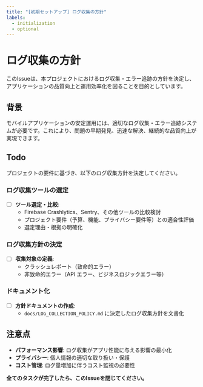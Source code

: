 ```yaml
---
title: "[初期セットアップ] ログ収集の方針"
labels:
  - initialization
  - optional
---
```


# ログ収集の方針

このIssueは、本プロジェクトにおけるログ収集・エラー追跡の方針を決定し、アプリケーションの品質向上と運用効率化を図ることを目的としています。

## 背景

モバイルアプリケーションの安定運用には、適切なログ収集・エラー追跡システムが必要です。これにより、問題の早期発見、迅速な解決、継続的な品質向上が実現できます。

## Todo

プロジェクトの要件に基づき、以下のログ収集方針を決定してください。

### ログ収集ツールの選定

- [ ] **ツール選定・比較**:
  - Firebase Crashlytics、Sentry、その他ツールの比較検討
  - プロジェクト要件（予算、機能、プライバシー要件等）との適合性評価
  - 選定理由・根拠の明確化

### ログ収集方針の決定

- [ ] **収集対象の定義**:
  - クラッシュレポート（致命的エラー）
  - 非致命的エラー（API エラー、ビジネスロジックエラー等）

### ドキュメント化

- [ ] **方針ドキュメントの作成**:
  - `docs/LOG_COLLECTION_POLICY.md` に決定したログ収集方針を文書化

## 注意点

- **パフォーマンス影響**: ログ収集がアプリ性能に与える影響の最小化
- **プライバシー**: 個人情報の適切な取り扱い・保護
- **コスト管理**: ログ量増加に伴うコスト監視の必要性

**全てのタスクが完了したら、このIssueを閉じてください。**
